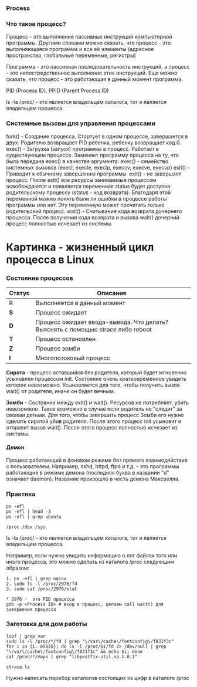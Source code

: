 ### Process

### Что такое процесс?

Процесс - это выполнение пассивных инструкций компьютерной программы. Другими словами можно сказать, что процесс - это выполняющаяся программа и все её элементы (адресное пространство, глобальные переменные, регистры)

Программа - это пассивная последовательность инструкций, а процесс - это непостредственное выполнение этих инструкций. Еще можно сказать, что процесс - это работающая в данный момент программа.

PID (Process ID), PPID (Parent Process ID)

ls -la /proc/<pid> - кто является владельцем каталога, тот и является владельцем процесса.



### Системные вызовы для управления процессами

fork() - Создание процесса. Стартует в одном процессе, завершается в двух. Родителю возвращает PID ребенка, ребенку возвращает код 0.
exec() - Загрузка (запуск) программы в процесс. Работает в существующем процессе. Заменяет программу процесса на ту, что была передана exec() в качестве аргумента. exec() - семейство системных вызовов (execl, execle, execlp, execcv, execve, execvp)
exit() - Приводит к обычному завершению программы. exit() - не завершает процесс. После exit() все ресурсы занимаемые процессом освобождаются и появляется переменная status будет доступна родительскому процессу (status - код возврата). Благодаря этой переменной можно понять были ли ошибки в процессе работы программы или нет. Эту переменную может прочитать только родительский процесс.
wait() - Считывание кода возврата дочернего процесса. После получения кода возврата и вызова wait() дочерний процесс полностью исчезает из системы.

# Картинка - жизненный цикл процесса в Linux



### Состояние процессов

| Статус | Описание |
| ------ | -------- |
| R | Выполняется в данный момент |
| **S** | Процесс ожидает |
| **D** | Процесс ожидает ввода-вывода. Что делать? Выяcнять с помощью strace либо reboot |
| **T** | Процесс остановлен |
| **Z** | Процесс зомби |
| **I** | Многопотоковый процесс |

**Сирота** - процесс оставшийся без родителя, который будет мгновенно усыновлен процессом init. Состояние очень кратковременное увидеть которое невозможно. Усыновляется для того, чтобы получить вызов wait() от родителя, иначе он будет вечным.

**Зомби** - Состояние между exit() и wait(). Ресурсов не потребляет, убить невозомжно. Такое возможно в случае если родитель не "следит" за своими детьми. Для того, чтобы завершить процесс Зомби его нужно сделать сиротой убив родителя. После этого процесс init усыновит и отправит вызов wait(). После этого процесс полностью исчезает из системы.



#### Демон

Процесс работающий в фоновом режиме без прямого взаимодействия с пользователем. Например, sshd, httpd, ftpd и т.д. - это программы работающие в режиме демона (последняя буква в названии "d" означает daemon). Название произошло в честь демона Максвелла.

### Практика
```
ps -efl
ps -efl | head -3
ps -efl | grep ubuntu
```
```
/proc /dev /sys
```

ls -la /proc/<pid> - кто является владельцем каталога, тот и является владельцем процесса.

Например, если нужно увидить информацию о лог файлах того или иного процесса, это можно сделать из каталога /proc следующим образом:
```
1. ps -efl | grep nginx
2. sudo ls -l /proc/2976/fd
3. sudo cat /proc/2976/stat

* 2976 -  это PID процесса
gdb -p <Process ID> # вход в процесс, делаем call wait() для завершения процесса
```

### Заготовка для дом работы
```
lsof | grep var
sudo ls -l /proc/*/fd | grep "\/var\/cache\/fontconfig\/f831f3c"
for i in {1..65535}; do ls -l /proc/$i/fd 2> /dev/null | grep "\/var\/cache\/fontconfig\/f831f3c" && echo $i; done
cat /proc/*/maps | grep "libpostfix-util.so.1.0.1"
```

```
strace ls
```

 Нужно написать перебор каталогов состоящих из цифр в каталоге /proc
